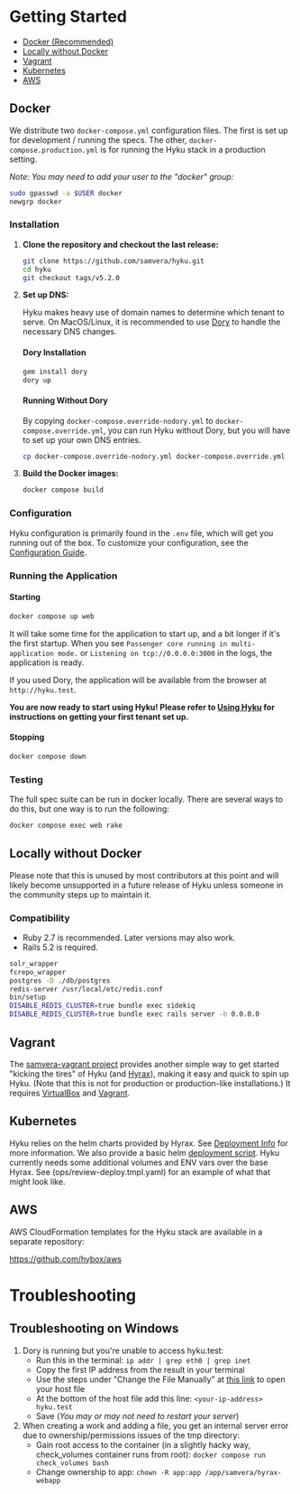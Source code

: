# Getting Started

- [Docker (Recommended)](#docker)
- [Locally without Docker](#locally-without-docker)
- [Vagrant](#vagrant)
- [Kubernetes](#kubernetes)
- [AWS](#aws)

## Docker

We distribute two `docker-compose.yml` configuration files.  The first is set up for development / running the specs. The other, `docker-compose.production.yml` is for running the Hyku stack in a production setting.

*Note: You may need to add your user to the "docker" group:*

```bash
sudo gpasswd -a $USER docker
newgrp docker
```

### Installation

1) **Clone the repository and checkout the last release:**

    ```bash
    git clone https://github.com/samvera/hyku.git
    cd hyku
    git checkout tags/v5.2.0
    ```

2) **Set up DNS:**

    Hyku makes heavy use of domain names to determine which tenant to serve. On MacOS/Linux, it is recommended to use [Dory](https://github.com/FreedomBen/dory) to handle the necessary DNS changes.

    #### Dory Installation

    ```bash
    gem install dory
    dory up
    ```

    #### Running Without Dory

    By copying `docker-compose.override-nodory.yml` to `docker-compose.override.yml`, you can run Hyku without Dory, but you will have to set up your own DNS entries.
    ```bash
    cp docker-compose.override-nodory.yml docker-compose.override.yml
    ```

3) **Build the Docker images:**

    ```bash
    docker compose build
    ```
### Configuration

Hyku configuration is primarily found in the `.env` file, which will get you running out of the box. To customize your configuration, see the [Configuration Guide](./configuration.md).

### Running the Application

#### Starting

```bash
docker compose up web
```

It will take some time for the application to start up, and a bit longer if it's the first startup. When you see `Passenger core running in multi-application mode.` or `Listening on tcp://0.0.0.0:3000` in the logs, the application is ready.

If you used Dory, the application will be available from the browser at `http://hyku.test`.

**You are now ready to start using Hyku! Please refer to  [Using Hyku](./using-hyku.md) for instructions on getting your first tenant set up.**

#### Stopping

```bash
docker compose down
```

### Testing

The full spec suite can be run in docker locally. There are several ways to do this, but one way is to run the following:

```bash
docker compose exec web rake
```

## Locally without Docker

Please note that this is unused by most contributors at this point and will likely become unsupported in a future release of Hyku unless someone in the community steps up to maintain it.

### Compatibility

* Ruby 2.7 is recommended.  Later versions may also work.
* Rails 5.2 is required.

```bash
solr_wrapper
fcrepo_wrapper
postgres -D ./db/postgres
redis-server /usr/local/etc/redis.conf
bin/setup
DISABLE_REDIS_CLUSTER=true bundle exec sidekiq
DISABLE_REDIS_CLUSTER=true bundle exec rails server -b 0.0.0.0
```


## Vagrant

The [samvera-vagrant project](https://github.com/samvera-labs/samvera-vagrant) provides another simple way to get started "kicking the tires" of Hyku (and [Hyrax](http://hyr.ax/)), making it easy and quick to spin up Hyku. (Note that this is not for production or production-like installations.) It requires [VirtualBox](https://www.virtualbox.org/) and [Vagrant](https://www.vagrantup.com/).

## Kubernetes

Hyku relies on the helm charts provided by Hyrax. See [Deployment Info](https://github.com/samvera/hyrax/blob/main/CONTAINERS.md#deploying-to-production) for more information. We also provide a basic helm [deployment script](/bin/helm_deploy). Hyku currently needs some additional volumes and ENV vars over the base Hyrax. See (ops/review-deploy.tmpl.yaml) for an example of what that might look like.

## AWS

AWS CloudFormation templates for the Hyku stack are available in a separate repository:

https://github.com/hybox/aws

# Troubleshooting

## Troubleshooting on Windows
1. Dory is running but you're unable to access hyku.test:
    - Run this in the terminal: `ip addr | grep eth0 | grep inet`
    - Copy the first IP address from the result in your terminal
    - Use the steps under "Change the File Manually" at [this link](https://www.hostinger.co.uk/tutorials/how-to-edit-hosts-file#:~:text=Change%20the%20File%20Manually,-Press%20Start%20and&text=Once%20in%20Notepad%2C%20go%20to,space%2C%20then%20your%20domain%20name) to open your host file
    - At the bottom of the host file add this line: `<your-ip-address> hyku.test`
    - Save (_You may or may not need to restart your server_)
2. When creating a work and adding a file, you get an internal server error due to ownership/permissions issues of the tmp directory:
    - Gain root access to the container (in a slightly hacky way, check_volumes container runs from root): `docker compose run check_volumes bash`
    - Change ownership to app: `chown -R app:app /app/samvera/hyrax-webapp`